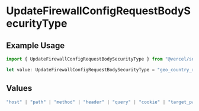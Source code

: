 # UpdateFirewallConfigRequestBodySecurityType

## Example Usage

```typescript
import { UpdateFirewallConfigRequestBodySecurityType } from "@vercel/sdk/models/updatefirewallconfigop.js";

let value: UpdateFirewallConfigRequestBodySecurityType = "geo_country_region";
```

## Values

```typescript
"host" | "path" | "method" | "header" | "query" | "cookie" | "target_path" | "route" | "raw_path" | "ip_address" | "region" | "protocol" | "scheme" | "environment" | "user_agent" | "geo_continent" | "geo_country" | "geo_country_region" | "geo_city" | "geo_as_number" | "ja4_digest" | "ja3_digest" | "rate_limit_api_id" | "server_action"
```